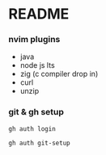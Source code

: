 # README

### nvim plugins
- java
- node js lts
- zig (c compiler drop in)
- curl
- unzip

### git & gh setup
`gh auth login`

`gh auth git-setup`
